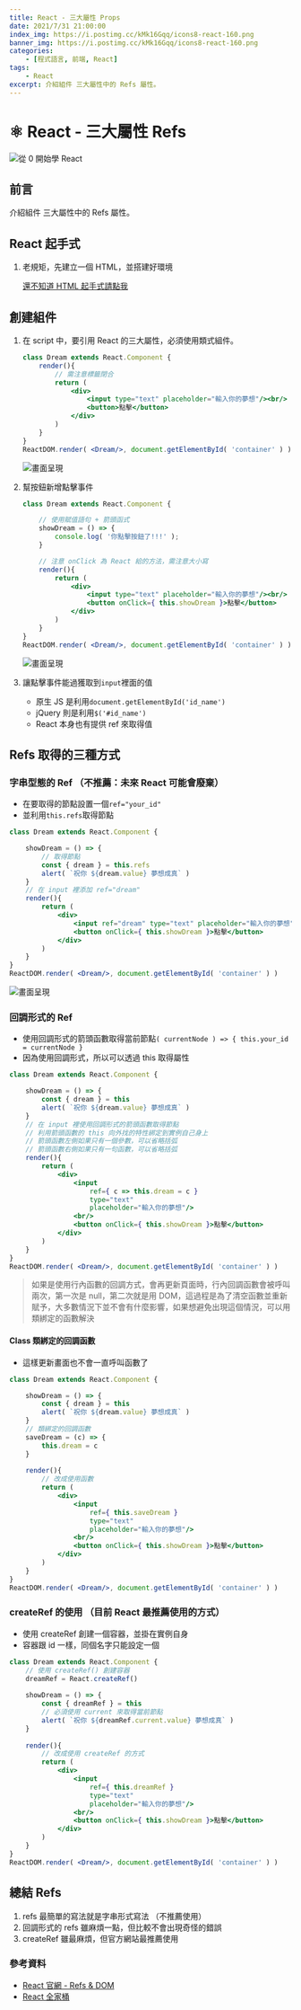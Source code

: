 ```yaml
---
title: React - 三大屬性 Props
date: 2021/7/31 21:00:00
index_img: https://i.postimg.cc/kMk16Gqq/icons8-react-160.png
banner_img: https://i.postimg.cc/kMk16Gqq/icons8-react-160.png
categories:
    - [程式語言, 前端, React]
tags:
    - React
excerpt: 介紹組件 三大屬性中的 Refs 屬性。
---
```


# ⚛️ React - 三大屬性 **Refs**

![從 0 開始學 React](https://i.postimg.cc/kMk16Gqq/icons8-react-160.png)

## 前言

介紹組件 三大屬性中的 Refs 屬性。

<!-- more -->

## React 起手式

1. 老規矩，先建立一個 HTML，並搭建好環境

    [還不知道 HTML 起手式請點我](/2021/07/26/2021-7-26-react-base/#React-起手式)

## 創建組件

1. 在 script 中，要引用 React 的三大屬性，必須使用類式組件。

    ```jsx
    class Dream extends React.Component {
        render(){
            // 需注意標籤閉合
            return (
                <div>
                    <input type="text" placeholder="輸入你的夢想"/><br/>
                    <button>點擊</button>
                </div>
            )
        }
    }
    ReactDOM.render( <Dream/>, document.getElementById( 'container' ) )
    ```

    ![畫面呈現](https://i.imgur.com/Li5QE8n.png)

2. 幫按鈕新增點擊事件

    ```jsx
    class Dream extends React.Component {
    
        // 使用賦值語句 + 箭頭函式
        showDream = () => {
            console.log( '你點擊按鈕了!!!' );
        }
    
        // 注意 onClick 為 React 給的方法，需注意大小寫
        render(){
            return (
                <div>
                    <input type="text" placeholder="輸入你的夢想"/><br/>
                    <button onClick={ this.showDream }>點擊</button>
                </div>
            )
        }
    }
    ReactDOM.render( <Dream/>, document.getElementById( 'container' ) )
    ```

    ![畫面呈現](https://i.imgur.com/UL7nww9.gif)

3. 讓點擊事件能過獲取到`input`裡面的值
    - 原生 JS 是利用`document.getElementById('id_name')`
    - jQuery 則是利用`$('#id_name')`
    - React 本身也有提供 ref 來取得值

## Refs 取得的三種方式

### 字串型態的 Ref （不推薦：未來 React 可能會廢棄）

- 在要取得的節點設置一個`ref="your_id"`
- 並利用`this.refs`取得節點

```jsx
class Dream extends React.Component {

    showDream = () => {
        // 取得節點
        const { dream } = this.refs
        alert( `祝你 ${dream.value} 夢想成真` )
    }
    // 在 input 裡添加 ref="dream"
    render(){
        return (
            <div>
                <input ref="dream" type="text" placeholder="輸入你的夢想"/><br/>
                <button onClick={ this.showDream }>點擊</button>
            </div>
        )
    }
}
ReactDOM.render( <Dream/>, document.getElementById( 'container' ) )
```

![畫面呈現](https://i.imgur.com/zqncGMd.gif)

### 回調形式的 Ref

- 使用回調形式的箭頭函數取得當前節點`( currentNode ) => { this.your_id = currentNode }`
- 因為使用回調形式，所以可以透過 this 取得屬性

```jsx
class Dream extends React.Component {

    showDream = () => {
        const { dream } = this
        alert( `祝你 ${dream.value} 夢想成真` )
    }
    // 在 input 裡使用回調形式的箭頭函數取得節點
    // 利用箭頭函數的 this 向外找的特性綁定到實例自己身上
    // 箭頭函數左側如果只有一個參數，可以省略括弧
    // 箭頭函數右側如果只有一句函數，可以省略括弧
    render(){
        return (
            <div>
                <input 
                    ref={ c => this.dream = c } 
                    type="text" 
                    placeholder="輸入你的夢想"/>
                <br/>
                <button onClick={ this.showDream }>點擊</button>
            </div>
        )
    }
}
ReactDOM.render( <Dream/>, document.getElementById( 'container' ) )
```

> 如果是使用行內函數的回調方式，會再更新頁面時，行內回調函數會被呼叫兩次，第一次是 null，第二次就是用 DOM，這過程是為了清空函數並重新賦予，大多數情況下並不會有什麼影響，如果想避免出現這個情況，可以用類綁定的函數解決

#### Class 類綁定的回調函數

- 這樣更新畫面也不會一直呼叫函數了

```jsx
class Dream extends React.Component {

    showDream = () => {
        const { dream } = this
        alert( `祝你 ${dream.value} 夢想成真` )
    }
    // 類綁定的回調函數
    saveDream = (c) => {
        this.dream = c
    }
    
    render(){
        // 改成使用函數
        return (
            <div>
                <input 
                    ref={ this.saveDream } 
                    type="text" 
                    placeholder="輸入你的夢想"/>
                <br/>
                <button onClick={ this.showDream }>點擊</button>
            </div>
        )
    }
}
ReactDOM.render( <Dream/>, document.getElementById( 'container' ) )
```

### createRef 的使用 （目前 React 最推薦使用的方式）

- 使用 createRef 創建一個容器，並掛在實例自身
- 容器跟 id 一樣，同個名字只能設定一個

```jsx
class Dream extends React.Component {
    // 使用 createRef() 創建容器
    dreamRef = React.createRef()
    
    showDream = () => {
        const { dreamRef } = this
        // 必須使用 current 來取得當前節點
        alert( `祝你 ${dreamRef.current.value} 夢想成真` )
    }
    
    render(){
        // 改成使用 createRef 的方式
        return (
            <div>
                <input 
                    ref={ this.dreamRef } 
                    type="text" 
                    placeholder="輸入你的夢想"/>
                <br/>
                <button onClick={ this.showDream }>點擊</button>
            </div>
        )
    }
}
ReactDOM.render( <Dream/>, document.getElementById( 'container' ) )
```

## 總結 Refs

1. refs 最簡單的寫法就是字串形式寫法 （不推薦使用）
2. 回調形式的 refs 雖麻煩一點，但比較不會出現奇怪的錯誤
3. createRef 雖最麻煩，但官方網站最推薦使用

### 參考資料

- [React 官網 - Refs & DOM](https://zh-hant.reactjs.org/docs/refs-and-the-dom.html)
- [React 全家桶](https://www.youtube.com/playlist?list=PLmOn9nNkQxJFJXLvkNsGsoCUxJLqyLGxu)
